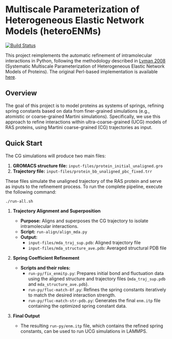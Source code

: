# Multiscale Parameterization of Heterogeneous Elastic Network Models (heteroENMs)

[![Build Status](https://github.com/RohanS14/henm-python/actions/workflows/ci.yml/badge.svg)](https://github.com/RohanS14/henm-python/actions/workflows/ci.yml)

This project reimplements the automatic refinement of intramolecular interactions in Python, following the methodology described in [Lyman 2008](https://pmc.ncbi.nlm.nih.gov/articles/PMC2567941/) (Systematic Multiscale Parameterization of Heterogeneous Elastic Network Models of Proteins). The original Perl-based implementation is available [here](https://github.com/uchicago-voth/MSCG-models/tree/master/HIV_CASP1/extra_codes/henm).

## Overview
The goal of this project is to model proteins as systems of springs, refining spring constants based on data from finer-grained simulations (e.g., atomistic or coarse-grained Martini simulations). Specifically, we use this approach to refine interactions within ultra-coarse-grained (UCG) models of RAS proteins, using Martini coarse-grained (CG) trajectories as input.

## Quick Start

The CG simulations will produce two main files:
1. **GROMACS structure file:** `input-files/protein_initial_unaligned.gro`
2. **Trajectory file:** `input-files/protein_bb_unaligned_pbc_fixed.trr`

These files simulate the unaligned trajectory of the RAS protein and serve as inputs to the refinement process. To run the complete pipeline, execute the following command:

```bash
./run-all.sh
```

1. **Trajectory Alignment and Superposition**
   - **Purpose:** Aligns and superposes the CG trajectory to isolate intramolecular interactions.
   - **Script:** `run-align/align_mda.py`
   - **Output:**
     - `input-files/mda_traj_sup.pdb`: Aligned trajectory file
     - `input-files/mda_structure_ave.pdb`: Averaged structural PDB file

2. **Spring Coefficient Refinement**
   - **Scripts and their roles:**
     - `run-py/fix_enmitp.py`: Prepares initial bond and fluctuation data using the aligned structure and trajectory files (`mda_traj_sup.pdb` and `mda_structure_ave.pdb`).
     - `run-py/fluc-match-8f.py`: Refines the spring constants iteratively to match the desired interaction strength.
     - `run-py/fluc-match-str-pdb.py`: Generates the final `enm.itp` file containing the optimized spring constant data.

3. **Final Output**
   - The resulting `run-py/enm.itp` file, which contains the refined spring constants, can be used to run UCG simulations in LAMMPS.
